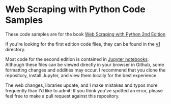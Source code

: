 # Web Scraping with Python Code Samples

These code samples are for the book <a href="http://shop.oreilly.com/product/0636920078067.do">Web Scraping with Python 2nd Edition</a>

If you're looking for the first edition code files, they can be found in the <a href="https://github.com/REMitchell/python-scraping/tree/master/v1">v1</a> directory.

Most code for the second edition is contained in <a href="https://jupyter.org/install.html">Jupyter notebooks</a>. Although these files can be viewed directly in your browser in Github, some formatting changes and oddities may occur. I recommend that you clone the repository, install Jupyter, and view them locally for the best experience.

The web changes, libraries update, and I make mistakes and typos more frequently than I'd like to admit! If you think you've spotted an error, please feel free to make a pull request against this repository.
